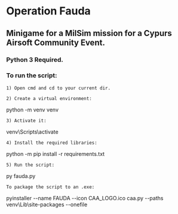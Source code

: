 # Operation Fauda
## Minigame for a MilSim mission for a Cypurs Airsoft Community Event.


### Python 3 Required.
### To run the script:

    1) Open cmd and cd to your current dir.

    2) Create a virtual environment:
python -m venv venv
    
    3) Activate it:
venv\Scripts\activate
    
    4) Install the required libraries:
python -m pip install -r requirements.txt
    
    5) Run the script:
py fauda.py
    
    To package the script to an .exe:
pyinstaller --name FAUDA --icon CAA_LOGO.ico caa.py --paths venv\Lib\site-packages --onefile
